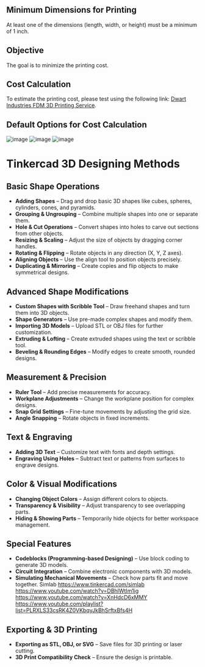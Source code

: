 ## Minimum Dimensions for Printing

At least one of the dimensions (length, width, or height) must be a minimum of 1 inch.

## Objective

The goal is to minimize the printing cost.

## Cost Calculation

To estimate the printing cost, please test using the following link: [Dwart Industries FDM 3D Printing Service](https://dwartindustries.com/fdm-3d-printing-service).

## Default Options for Cost Calculation
![image](https://github.com/user-attachments/assets/e861e4f4-c51f-4e2a-84ab-e805b5219edb)
![image](https://github.com/user-attachments/assets/61cf1523-eb6a-403d-86f7-fbf18a00536d)
![image](https://github.com/user-attachments/assets/d93f530d-3780-42be-ab26-ea9663e83c04)

# Tinkercad 3D Designing Methods

## Basic Shape Operations
- **Adding Shapes** – Drag and drop basic 3D shapes like cubes, spheres, cylinders, cones, and pyramids.
- **Grouping & Ungrouping** – Combine multiple shapes into one or separate them.
- **Hole & Cut Operations** – Convert shapes into holes to carve out sections from other objects.
- **Resizing & Scaling** – Adjust the size of objects by dragging corner handles.
- **Rotating & Flipping** – Rotate objects in any direction (X, Y, Z axes).
- **Aligning Objects** – Use the align tool to position objects precisely.
- **Duplicating & Mirroring** – Create copies and flip objects to make symmetrical designs.

## Advanced Shape Modifications
- **Custom Shapes with Scribble Tool** – Draw freehand shapes and turn them into 3D objects.
- **Shape Generators** – Use pre-made complex shapes and modify them.
- **Importing 3D Models** – Upload STL or OBJ files for further customization.
- **Extruding & Lofting** – Create extruded shapes using the text or scribble tool.
- **Beveling & Rounding Edges** – Modify edges to create smooth, rounded designs.

## Measurement & Precision
- **Ruler Tool** – Add precise measurements for accuracy.
- **Workplane Adjustments** – Change the workplane position for complex designs.
- **Snap Grid Settings** – Fine-tune movements by adjusting the grid size.
- **Angle Snapping** – Rotate objects in fixed increments.

## Text & Engraving
- **Adding 3D Text** – Customize text with fonts and depth settings.
- **Engraving Using Holes** – Subtract text or patterns from surfaces to engrave designs.

## Color & Visual Modifications
- **Changing Object Colors** – Assign different colors to objects.
- **Transparency & Visibility** – Adjust transparency to see overlapping parts.
- **Hiding & Showing Parts** – Temporarily hide objects for better workspace management.

## Special Features
- **Codeblocks (Programming-based Designing)** – Use block coding to generate 3D models.
- **Circuit Integration** – Combine electronic components with 3D models.
- **Simulating Mechanical Movements** – Check how parts fit and move together. Simlab https://www.tinkercad.com/simlab https://www.youtube.com/watch?v=DBhlWtIm1ig https://www.youtube.com/watch?v=XnHdcD6xMMY https://www.youtube.com/playlist?list=PLRXLS33csRK4Z0VKbqyJkBhSrftxBfs4H

## Exporting & 3D Printing
- **Exporting as STL, OBJ, or SVG** – Save files for 3D printing or laser cutting.
- **3D Print Compatibility Check** – Ensure the design is printable.
